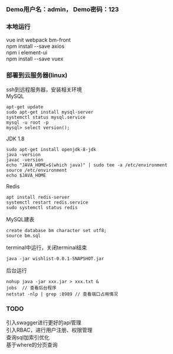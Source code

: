 ### Demo用户名：admin， Demo密码：123

### 本地运行
vue init webpack bm-front  
npm install --save axios  
npm i element-ui  
npm install --save vuex  

### 部署到云服务器(linux)
ssh到远程服务器，安装相关环境  
MySQL
```
apt-get update
sudo apt-get install mysql-server
systemctl status mysql.service
mysql -u root -p
mysql> select version();
```

JDK 1.8
```
sudo apt-get install openjdk-8-jdk
java -version
javac -version
echo "JAVA_HOME=$(which java)" | sudo tee -a /etc/environment
source /etc/environment
echo $JAVA_HOME
```

Redis
```
apt install redis-server
systemctl restart redis.service
sudo systemctl status redis
```

MySQL建表  
```
create database bm character set utf8;
source bm.sql
```

terminal中运行，关闭terminal结束
```
java -jar wishlist-0.0.1-SNAPSHOT.jar
```

后台运行
```
nohup java -jar xxx.jar > xxx.txt &
jobs  // 查看后台程序
netstat -nlp | grep :8989 // 查看端口占用情况
```

### TODO
引入swagger进行更好的api管理  
引入RBAC，进行用户注册、权限管理  
查询sql加索引优化  
基于where的分页查询
